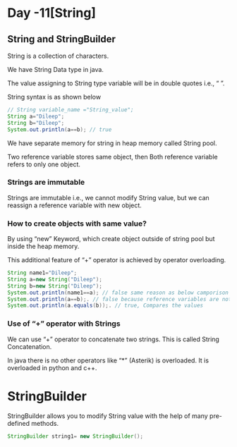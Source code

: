 # Day -11[String]

## String and StringBuilder

String is a collection of characters.

We have String Data type in java.

The value assigning to String type variable will be in double quotes i.e., “ ”.

String syntax is as shown below

```java
// String variable_name ="String_value";
String a="Dileep";
String b="Dileep";
System.out.println(a==b); // true
```

We have separate memory for string in heap memory called String pool.

Two reference variable stores same object, then Both reference variable refers to only one object.

### Strings are immutable

Strings are immutable i.e., we cannot modify String value, but we can reassign a reference variable with new object.

### How to create objects with same value?

By using “new” Keyword, which create object outside of string pool but inside the heap memory.

This additional feature of “+” operator is achieved by operator overloading.

```java
String name1="Dileep";
String a=new String("Dileep");
String b=new String("Dileep");
System.out.println(name1==a); // false same reason as below camporison
System.out.println(a==b);. // false because reference variables are not pointing to same object, compares the objects
System.out.println(a.equals(b));. // true, Compares the values
```

### Use of “+” operator with Strings

We can use “+” operator to concatenate two strings. This is called String Concatenation.

In java there is no other operators like “*” (Asterik) is overloaded. It is overloaded in python and c++.

# StringBuilder

StringBuilder allows you to modify String value with the help of many pre-defined methods.

```java
StringBuilder string1= new StringBuilder();

```